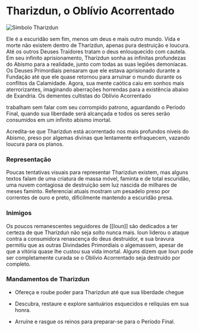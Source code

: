 # **Tharizdun,** o Oblívio Acorrentado
![Símbolo Tharizdun](https://github.com/Iago31/Exandria-Players/blob/master/assets/S%C3%ADmbolo%20de%20Tharizdun.png?raw=true)

Ele é a escuridão sem fim, menos um deus e mais outro mundo. Vida e morte não existem dentro de Tharizdun, apenas pura destruição e loucura. Até os outros Deuses Traidores tratam o deus enlouquecido com cautela. Em seu infinito aprisionamento, Tharizdun sonha as infinitas profundezas do Abismo para a realidade, junto com todas as suas legiões demoníacas. Os Deuses Primordiais pensaram que ele estava aprisionado durante a Fundação até que ele quase retornou para arruinar o mundo durante os conflitos da Calamidade. Agora, sua mente caótica caiu em sonhos mais aterrorizantes, imaginando aberrações horrendas para a existência abaixo de Exandria. Os dementes cultistas do Oblívio Acorrentado

trabalham sem falar com seu corrompido patrono, aguardando o Período Final, quando sua liberdade será alcançada e todos os seres serão consumidos em um infinito abismo imortal.

Acredita-se que Tharizdun está acorrentado nos mais profundos níveis do Abismo, preso por algemas divinas que lentamente enfraquecem, vazando loucura para os planos.
### **Representação**
Poucas tentativas visuais para representar Tharizdun existem, mas alguns textos falam de uma criatura de massa móvel, faminta e de total escuridão, uma nuvem contagiosa de destruição sem luz nascida de milhares de meses faminto. Referenciai atuais mostram um pesadelo preso por correntes de ouro e preto, dificilmente mantendo a escuridão presa.
### **Inimigos**
Os poucos remanescentes seguidores de [[Ioun]] são dedicados a ter certeza de que Tharizdun não seja solto nunca mais. Ioun liderou o ataque contra a consumidora renascença do deus destruidor, e sua bravura permitiu que as outras Divindades Primordiais o algemassem, apesar de que a vitória quase lhe custou sua vida imortal. Alguns dizem que Ioun pode ser completamente curada se o Oblívio Acorrentado seja destruído por completo.
### **Mandamentos de Tharizdun**
- Ofereça e roube poder para Tharizdun até que sua liberdade chegue

- Descubra, restaure e explore santuários esquecidos e relíquias em sua honra.

- Arruíne e rasgue os reinos para preparar-se para o Período Final.